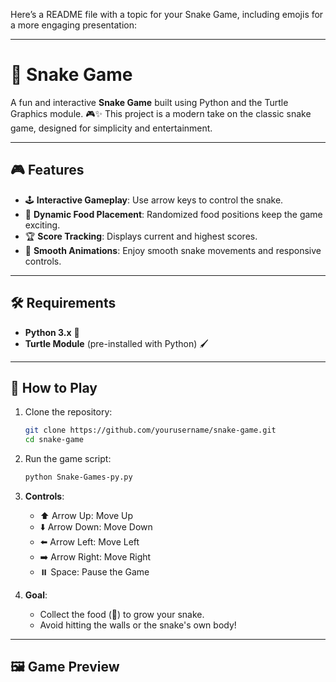 Here’s a README file with a topic for your Snake Game, including emojis for a more engaging presentation:

---

# 🐍 Snake Game

A fun and interactive **Snake Game** built using Python and the Turtle Graphics module. 🎮✨ This project is a modern take on the classic snake game, designed for simplicity and entertainment. 

---

## 🎮 Features

- 🕹️ **Interactive Gameplay**: Use arrow keys to control the snake.
- 🍎 **Dynamic Food Placement**: Randomized food positions keep the game exciting.
- 🏆 **Score Tracking**: Displays current and highest scores.
- 🐍 **Smooth Animations**: Enjoy smooth snake movements and responsive controls.

---

## 🛠️ Requirements

- **Python 3.x** 🐍
- **Turtle Module** (pre-installed with Python) 🖌️

---

## 🚀 How to Play

1. Clone the repository:  
   ```bash
   git clone https://github.com/yourusername/snake-game.git
   cd snake-game
   ```

2. Run the game script:  
   ```bash
   python Snake-Games-py.py
   ```

3. **Controls**:  
   - ⬆️ Arrow Up: Move Up  
   - ⬇️ Arrow Down: Move Down  
   - ⬅️ Arrow Left: Move Left  
   - ➡️ Arrow Right: Move Right  
   - ⏸️ Space: Pause the Game  

4. **Goal**:  
   - Collect the food (🍎) to grow your snake.  
   - Avoid hitting the walls or the snake's own body!

---

## 🖼️ Game Preview
